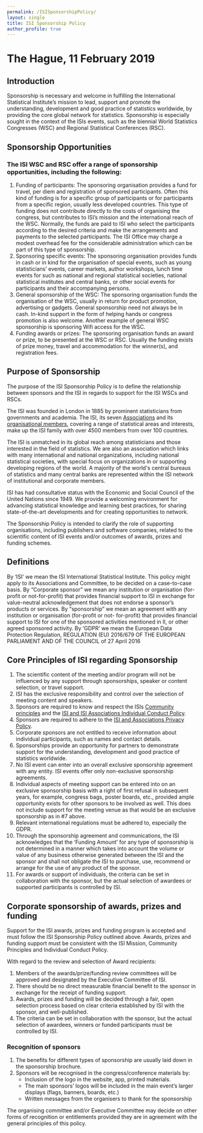 ```yaml
---
permalink: /ISISponsorshipPolicy/
layout: single
title: ISI Sponsorship Policy
author_profile: true
---
```



# The Hague, 11 February 2019

## Introduction

Sponsorship is necessary and welcome in fulfilling the International Statistical Institute’s mission to lead, support and promote the understanding, development and good practice of statistics worldwide, by providing the core global network for statistics. Sponsorship is especially sought in the context of the ISIs events, such as the biennial World Statistics Congresses (WSC) and Regional Statistical Conferences (RSC).

## Sponsorship Opportunities

### The ISI WSC and RSC offer a range of sponsorship opportunities, including the following:

1. Funding of participants: The sponsoring organisation provides a fund for travel, per diem and registration of sponsored participants. Often this kind of funding is for a specific group of participants or for participants from a specific region, usually less developed countries. This type of funding does not contribute directly to the costs of organising the congress, but contributes to ISI’s mission and the international reach of the WSC. Normally, the funds are paid to ISI who select the participants according to the desired criteria and make the arrangements and payments to the selected participants. The ISI Office may charge a modest overhead fee for the considerable administration which can be part of this type of sponsorship.
2. Sponsoring specific events: The sponsoring organisation provides funds in cash or in kind for the organisation of special events, such as young statisticians’ events, career markets, author workshops, lunch time events for such as national and regional statistical societies, national statistical institutes and central banks, or other social events for participants and their accompanying persons.
3. General sponsorship of the WSC: The sponsoring organisation funds the organisation of the WSC, usually in return for product promotion, advertising or gadgets. General sponsorship need not always be in cash. In-kind support in the form of helping hands or congress promotion is also welcome. Another example of general WSC sponsorship is sponsoring Wifi access for the WSC.
4. Funding awards or prizes: The sponsoring organisation funds an award or prize, to be presented at the WSC or RSC. Usually the funding exists of prize money, travel and accommodation for the winner(s), and registration fees.

## Purpose of Sponsorship

The purpose of the ISI Sponsorship Policy is to define the relationship between sponsors and the ISI in regards to support for the ISI WSCs and RSCs.

The ISI was founded in London in 1885 by prominent statisticians from governments and academia. The ISI, its seven [Associations](https://www.isi-web.org/community/associations) and its [organisational members](https://www.isi-web.org/about-isi/who-is-isi/members/organizational), covering a range of statistical areas and interests, make up the ISI family with over 4500 members from over 100 countries.

The ISI is unmatched in its global reach among statisticians and those interested in the field of statistics. We are also an association which links with many international and national organizations, including national statistical societies, with special focus on organizations in or supporting developing regions of the world. A majority of the world's central bureaus of statistics and many central banks are represented within the ISI network of institutional and corporate members.

ISI has had consultative status with the Economic and Social Council of the United Nations since 1949. We provide a welcoming environment for advancing statistical knowledge and learning best practices, for sharing state-of-the-art developments and for creating opportunities to network.

The Sponsorship Policy is intended to clarify the role of supporting organisations, including publishers and software companies, related to the scientific content of ISI events and/or outcomes of awards, prizes and funding schemes.

## Definitions

By ‘ISI’ we mean the ISI International Statistical Institute. This policy might apply to its Associations and Committee, to be decided on a case-to-case basis. By “Corporate sponsor” we mean any institution or organisation (for-profit or not-for-profit) that provides financial support to ISI in exchange for value-neutral acknowledgement that does not endorse a sponsor’s products or services. By “sponsorship” we mean an agreement with any institution or organisation (for-profit or not- for-profit) that provides financial support to ISI for one of the sponsored activities mentioned in II, or other agreed sponsored activity. By ‘GDPR’ we mean the European Data Protection Regulation, REGULATION (EU) 2016/679 OF THE EUROPEAN PARLIAMENT AND OF THE COUNCIL of 27 April 2016

## Core Principles of ISI regarding Sponsorship

1. The scientific content of the meeting and/or program will not be influenced by any support through sponsorships, speaker or content selection, or travel support.
2. ISI has the exclusive responsibility and control over the selection of meeting content and speakers.
3. Sponsors are required to know and respect the ISIs [Community principles](https://www.isi-web.org/about-isi/policies/community-conduct) and the [ISI and ISI Associations Individual Conduct Policy](https://www.isi-web.org/images/about/Community%20and%20Conduct.pdf).
4. Sponsors are required to adhere to the [ISI and Associations Privacy Policy](https://www.isi-web.org/images/2018/ISI-Privacy-Policy-May-2018.pdf).
5. Corporate sponsors are not entitled to receive information about individual participants, such as names and contact details.
6. Sponsorships provide an opportunity for partners to demonstrate support for the understanding, development and good practice of statistics worldwide.
7. No ISI event can enter into an overall exclusive sponsorship agreement with any entity. ISI events offer only non-exclusive sponsorship agreements.
8. Individual aspects of meeting support can be entered into on an exclusive sponsorship basis with a right of first refusal in subsequent years, for example, congress bags, poster boards, etc., provided ample opportunity exists for other sponsors to be involved as well. This does not include support for the meeting venue as that would be an exclusive sponsorship as in #7 above.
9. Relevant international regulations must be adhered to, especially the GDPR.
10. Through the sponsorship agreement and communications, the ISI acknowledges that the ‘Funding Amount’ for any type of sponsorship is not determined in a manner which takes into account the volume or value of any business otherwise generated between the ISI and the sponsor and shall not obligate the ISI to purchase, use, recommend or arrange for the use of any product of the sponsor.
11. For awards or support of individuals, the criteria can be set in collaboration with the sponsor, but the actual selection of awardees or supported participants is controlled by ISI.

## Corporate sponsorship of awards, prizes and funding

Support for the ISI awards, prizes and funding program is accepted and must follow the ISI Sponsorship Policy outlined above. Awards, prizes and funding support must be consistent with the ISI Mission, Community Principles and Individual Conduct Policy.

With regard to the review and selection of Award recipients:

1. Members of the awards/prize/funding review committees will be approved and designated by the Executive Committee of ISI.
2. There should be no direct measurable financial benefit to the sponsor in exchange for the receipt of funding support.
3. Awards, prizes and funding will be decided through a fair, open selection process based on clear criteria established by ISI with the sponsor, and well-published.
4. The criteria can be set in collaboration with the sponsor, but the actual selection of awardees, winners or funded participants must be controlled by ISI.


### Recognition of sponsors

1. The benefits for different types of sponsorship are usually laid down in the sponsorship brochure.
2. Sponsors will be recognised in the congress/conference materials by:
    - Inclusion of the logo in the website, app, printed materials.
    - The main sponsors’ logos will be included in the main event’s larger displays (flags, banners, boards, etc.)
    - Written messages from the organisers to thank for the sponsorship

The organising committee and/or Executive Committee may decide on other forms of recognition or entitlements provided they are in agreement with the general principles of this policy.
